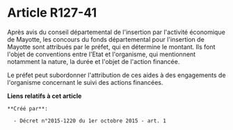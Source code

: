 # Article R127-41

Après avis du conseil départemental de l'insertion par l'activité économique de Mayotte, les concours du fonds départemental
pour l'insertion de Mayotte sont attribués par le préfet, qui en détermine le montant. Ils font l'objet de conventions entre
l'Etat et l'organisme, qui mentionnent notamment la nature, la durée et l'objet de l'action financée. 

Le préfet peut subordonner l'attribution de ces aides à des engagements de l'organisme concernant le suivi des actions
financées.

**Liens relatifs à cet article**

	**Créé par**:

	  - Décret n°2015-1220 du 1er octobre 2015 - art. 1
